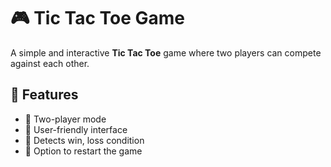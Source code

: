 # 🎮 Tic Tac Toe Game

A simple and interactive **Tic Tac Toe** game where two players can compete against each other.

## 📌 Features
- 🔹 Two-player mode  
- 🔹 User-friendly interface  
- 🔹 Detects win, loss condition  
- 🔹 Option to restart the game
